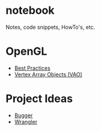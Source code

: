 # notebook
Notes, code snippets, HowTo's, etc.


# OpenGL

* [Best Practices](opengl_best_practices.md)
* [Vertex Array Objects (VAO)](vertex_array_objects.md)

# Project Ideas

* [Bugger](bugger.md)
* [Wrangler](wrangler.md)


